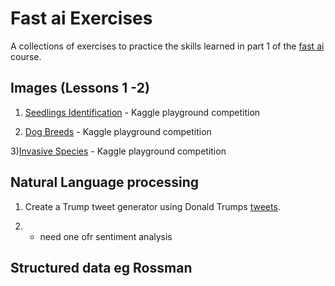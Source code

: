 # Fast ai Exercises

A collections of exercises to practice the skills learned in part 1 of the [fast ai](http://course.fast.ai/) course.

## Images (Lessons 1 -2)

1) [Seedlings Identification](https://www.kaggle.com/c/plant-seedlings-classification) - Kaggle playground competition

2) [Dog Breeds](https://www.kaggle.com/c/dog-breed-identification) - Kaggle playground competition

3)[Invasive Species](https://www.kaggle.com/c/invasive-species-monitoring) - Kaggle playground competition

## Natural Language processing

1) Create a Trump tweet generator using Donald Trumps [tweets](https://www.kaggle.com/kingburrito666/better-donald-trump-tweets).

2) * need one ofr sentiment analysis

## Structured data eg Rossman
